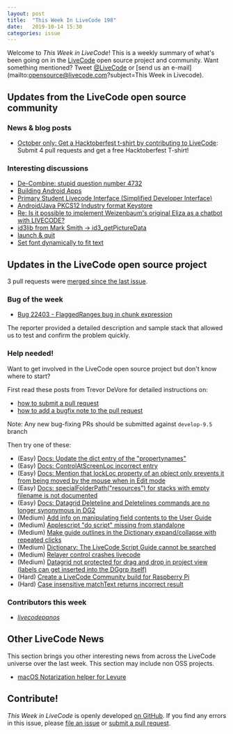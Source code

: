 ```yaml
---
layout: post
title:  "This Week In LiveCode 198"
date:   2019-10-14 15:30
categories: issue
---
```


Welcome to *This Week in LiveCode*!  This is a weekly summary of what's been
going on in the [LiveCode](https://livecode.com/) open source project and
community.  Want something mentioned?  Tweet
[@LiveCode](https://twitter.com/LiveCode) or
[send us an e-mail](mailto:opensource@livecode.com?subject=This Week in Livecode).

## Updates from the LiveCode open source community


### News & blog posts

- [October only: Get a Hacktoberfest t-shirt by contributing to LiveCode](https://hacktoberfest.digitalocean.com): Submit 4 pull requests and get a free Hacktoberfest T-shirt!


### Interesting discussions

- [De-Combine: stupid question number 4732](https://www.mail-archive.com/use-livecode@lists.runrev.com/msg104182.html)
- [Building Android Apps](https://www.mail-archive.com/use-livecode@lists.runrev.com/msg104201.html)
- [Primary Student Livecode Interface (Simplified Developer Interface)](https://www.mail-archive.com/use-livecode@lists.runrev.com/msg104244.html)
- [Android/Java PKCS12 Industry format Keystore](https://www.mail-archive.com/use-livecode@lists.runrev.com/msg104253.html)
- [Re: Is it possible to implement Weizenbaum's original Eliza as a chatbot with LIVECODE?](https://www.mail-archive.com/use-livecode@lists.runrev.com/msg104263.html)
- [id3lib from Mark Smith -> id3_getPictureData](https://www.mail-archive.com/use-livecode@lists.runrev.com/msg104270.html)
- [launch & quit](https://www.mail-archive.com/use-livecode@lists.runrev.com/msg104276.html)
- [Set font dynamically to fit text](https://www.mail-archive.com/use-livecode@lists.runrev.com/msg104277.html)

## Updates in the LiveCode open source project

3 pull requests were [merged since the last issue](https://github.com/search?q=org%3Alivecode+is%3Apublic+is%3Apr+is%3Amerged+merged%3A2019-10-07..2019-10-13&type=Issues).



<!---
### New LiveCode releases

- [LiveCode 9.0.5](https://www.mail-archive.com/use-livecode@lists.runrev.com/msg104015.html)


### Notable changes

- [Disable deleted object pool creation whilst debugging](https://github.com/livecode/livecode/pull/7185): The random crashes while debugging in the script editor are now fixed!
--->

### Bug of the week

- [Bug 22403 - FlaggedRanges bug in chunk expression](https://quality.livecode.com/show_bug.cgi?id=22403)

The reporter provided a detailed description and sample stack that allowed us to test and confirm the problem quickly.


### Help needed!

Want to get involved in the LiveCode open source project but don't know where
to start?  

First read these posts from Trevor DeVore for detailed instructions on:

- [how to submit a pull request](https://www.mail-archive.com/use-livecode@lists.runrev.com/msg98530.html)
- [how to add a bugfix note to the pull request](https://www.mail-archive.com/use-livecode@lists.runrev.com/msg98611.html)

Note: Any new bug-fixing PRs should be submitted against `develop-9.5` branch

Then try one of these:

- (Easy) [Docs: Update the dict entry of the "propertynames"](https://quality.livecode.com/show_bug.cgi?id=7375)
- (Easy) [Docs: ControlAtScreenLoc incorrect entry](https://quality.livecode.com/show_bug.cgi?id=15645)
- (Easy) [Docs: Mention that lockLoc property of an object only prevents it from being moved by the mouse when in Edit mode](https://quality.livecode.com/show_bug.cgi?id=19848)
- (Easy) [Docs: specialFolderPath("resources") for stacks with empty filename is not documented](https://quality.livecode.com/show_bug.cgi?id=21183)
- (Easy) [Docs: Datagrid Deleteline and Deletelines commands are no longer synonymous in DG2](https://quality.livecode.com/show_bug.cgi?id=21576)
- (Medium) [Add info on manipulating field contents to the User Guide](http://quality.livecode.com/show_bug.cgi?id=18990)
- (Medium) [Applescript "do script" missing from standalone](http://quality.livecode.com/show_bug.cgi?id=20993)
- (Medium) [Make guide outlines in the Dictionary expand/collapse with repeated clicks](http://quality.livecode.com/show_bug.cgi?id=18184)
- (Medium) [Dictionary: The LiveCode Script Guide cannot be searched](http://quality.livecode.com/show_bug.cgi?id=15957)
- (Medium) [Relayer control crashes livecode](https://quality.livecode.com/show_bug.cgi?id=21460)
- (Medium) [Datagrid not protected for drag and drop in project view (labels can get inserted into the DGgrp itself)](https://quality.livecode.com/show_bug.cgi?id=21750)
- (Hard) [Create a LiveCode Community build for Raspberry Pi](http://forums.livecode.com/viewtopic.php?f=76&t=27912)
- (Hard) [Case insensitive matchText returns incorrect result](https://quality.livecode.com/show_bug.cgi?id=15312)


### Contributors this week

- *[livecodepanos](https://github.com/livecodepanos)*  


## Other LiveCode News

This section brings you other interesting news from across the LiveCode universe over the last week. This section may include non OSS projects.

- [macOS Notarization helper for Levure](https://www.mail-archive.com/use-livecode@lists.runrev.com/msg104215.html)

<!--
## Upcoming events

* [SoCal LiveCode Group Meeting: Sept 5, Pasadena](http://forums.livecode.com/viewtopic.php?f=50&t=32935)
-->

## Contribute!

*This Week in LiveCode* is openly developed
[on GitHub](https://github.com/livecode/this-week-in-livecode).
If you find any errors in this issue, please
[file an issue](https://github.com/livecode/this-week-in-livecode/issues) or
[submit a pull request](https://github.com/livecode/this-week-in-livecode/pulls).
